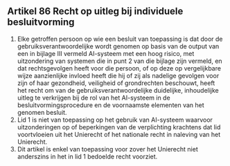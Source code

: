 ## Artikel 86 Recht op uitleg bij individuele besluitvorming

1. Elke getroffen persoon op wie een besluit van toepassing is dat door de gebruiksverantwoordelijke wordt genomen op basis van de output van een in bijlage III vermeld AI-systeem met een hoog risico, met uitzondering van systemen die in punt 2 van die bijlage zijn vermeld, en dat rechtsgevolgen heeft voor die persoon, of op deze op vergelijkbare wijze aanzienlijke invloed heeft die hij of zij als nadelige gevolgen voor zijn of haar gezondheid, veiligheid of grondrechten beschouwt, heeft het recht om van de gebruiksverantwoordelijke duidelijke, inhoudelijke uitleg te verkrijgen bij de rol van het AI-systeem in de besluitvormingsprocedure en de voornaamste elementen van het genomen besluit.
2. Lid 1 is niet van toepassing op het gebruik van AI-systeem waarvoor uitzonderingen op of beperkingen van de verplichting krachtens dat lid voortvloeien uit het Unierecht of het nationale recht in naleving van het Unierecht.
3. Dit artikel is enkel van toepassing voor zover het Unierecht niet anderszins in het in lid 1 bedoelde recht voorziet.
